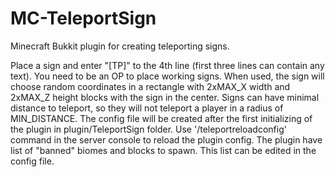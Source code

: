 # MC-TeleportSign
Minecraft Bukkit plugin for creating teleporting signs.

Place a sign and enter "[TP]" to the 4th line (first three lines can contain any text). You need to be an OP to place working signs.
When used, the sign will choose random coordinates in a rectangle with 2xMAX_X width and 2xMAX_Z height blocks with the sign in the center. Signs can have minimal distance to teleport, so they will not teleport a player in a radius of MIN_DISTANCE.
The config file will be created after the first initializing of the plugin in plugin/TeleportSign folder.
Use '/teleportreloadconfig' command in the server console to reload the plugin config.
The plugin have list of "banned" biomes and blocks to spawn. This list can be edited in the config file.
